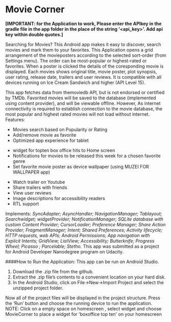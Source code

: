 # Movie Corner

**[IMPORTANT: for the Application to work, Please enter the APIkey in the gradle file in the app folder in the place of 
the string '&lt;api_key&gt;'. Add api key within double quotes.]**

Searching for Movies? This Android app makes it easy to discover, search movies and mark them to your favorites. 
This Application opens a grid arrangement of the movieposters according to the selected sort-order (from Settings menu).
The order can be most-popular or highest-rated or favorites. When a poster is clicked the details of the coresponding movie is displayed. Each movies shows original title, movie poster, plot synopsis, user rating, release date, trailers and user reviews. 
It is compatible with all devices running on Ice Cream Sandwich and higher (API Level 15).

This app fetches data from themoviedb API, but is not endorsed or certified by TMDb. Favorited movies will be saved to the database (implemented using content provider), and will be viewable offline. However, As internet connectivity is required to establish connection to the movie database, the most popular and highest rated movies will not load without internet.
Features:
- Movies search based on Popularity or Rating
- Add/remove movie as favorite
- Optimized app experience for tablet
*  widget for topten box office hits to Home screen
*  Notifications for movies to be released this week for a chosen favorite genre
*  Set favorite movie poster as device wallpaper (using MUZEI FOR WALLPAPER app)
- Watch trailer on Youtube
- Share trailers with friends
- View user reviews
- Image descriptions for accessibility readers
- RTL support

Implements: _SyncAdapter; AsyncHandler; NavigationManager; Tablayout; Searchwidget; widgetProvider; NotificationManager; SQLite database with custom Content Provider; CursorLoader; Preference Manager; Share Action Provider; FragmentManager; Intent; Shared Preferences; Activity lifecycle; HTTP requests, web APIs; Android Permissions; App navigation with Explicit Intents; GridView; ListView; Accessibility; Butterknife; Progress Wheel; Picasso ; Parcelable; Stetho._
This app was submitted as a project for Android Developer Nanodegree program on Udacity.

####How to Run the Application: 
This app can be run on Android Studio. 

1. Download the .zip file from the github. 
2. Extract the .zip file’s contents to a convenient location on your hard disk. 
3. In the Android Studio, click on File->New->Import Project and select the unzipped project folder. 

Now all of the project files will be displayed in the project structure. Press the ‘Run’ button and choose the 
running device to run the application.
NOTE: Click on a empty space on homescreen , select widget and choose MovieCorner to place a widget for 'boxoffice top ten' on your homescreen
